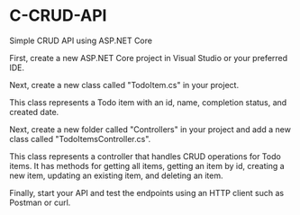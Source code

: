 # C-CRUD-API
Simple CRUD API using ASP.NET Core


First, create a new ASP.NET Core project in Visual Studio or your preferred IDE.

Next, create a new class called "TodoItem.cs" in your project.

This class represents a Todo item with an id, name, completion status, and created date.

Next, create a new folder called "Controllers" in your project and add a new class called "TodoItemsController.cs". 

This class represents a controller that handles CRUD operations for Todo items. It has methods for getting all items, getting an item by id, creating a new item, updating an existing item, and deleting an item.

Finally, start your API and test the endpoints using an HTTP client such as Postman or curl.
